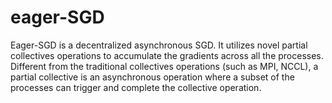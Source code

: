 # eager-SGD
Eager-SGD is a decentralized asynchronous SGD. It utilizes novel partial collectives operations to accumulate the gradients across all the processes. Different from the traditional collectives operations (such as MPI, NCCL), a partial collective is an asynchronous operation where a subset of the processes can trigger and complete the collective operation.
